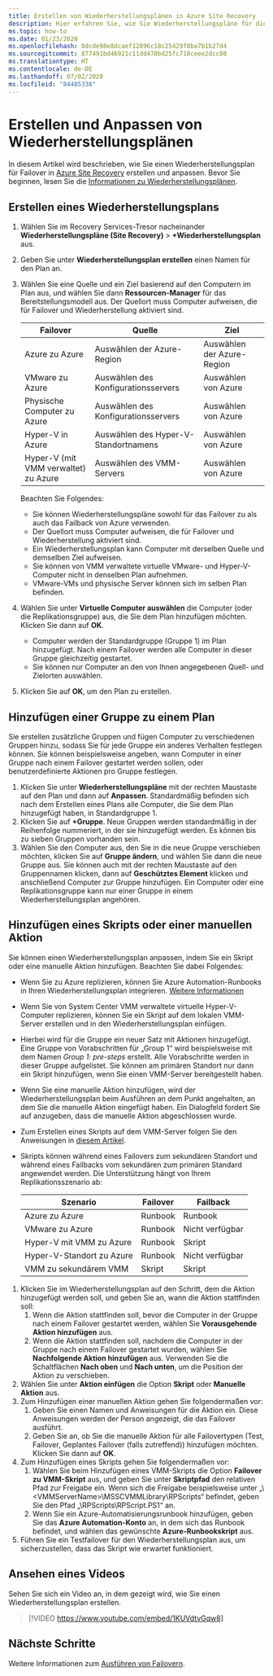 ```yaml
---
title: Erstellen von Wiederherstellungsplänen in Azure Site Recovery
description: Hier erfahren Sie, wie Sie Wiederherstellungspläne für die Notfallwiederherstellung mit dem Azure Site Recovery-Dienst erstellen und anpassen | Microsoft-Dokumentation
ms.topic: how-to
ms.date: 01/23/2020
ms.openlocfilehash: 0dcde98e8dcaef12896c18c25429f0ba7b1b27d4
ms.sourcegitcommit: 877491bd46921c11dd478bd25fc718ceee2dcc08
ms.translationtype: HT
ms.contentlocale: de-DE
ms.lasthandoff: 07/02/2020
ms.locfileid: "84485338"
---
```

# <a name="create-and-customize-recovery-plans"></a>Erstellen und Anpassen von Wiederherstellungsplänen

In diesem Artikel wird beschrieben, wie Sie einen Wiederherstellungsplan für Failover in [Azure Site Recovery](site-recovery-overview.md) erstellen und anpassen. Bevor Sie beginnen, lesen Sie die [Informationen zu Wiederherstellungsplänen](recovery-plan-overview.md).

## <a name="create-a-recovery-plan"></a>Erstellen eines Wiederherstellungsplans

1. Wählen Sie im Recovery Services-Tresor nacheinander **Wiederherstellungspläne (Site Recovery)**  >  **+Wiederherstellungsplan** aus.
2. Geben Sie unter **Wiederherstellungsplan erstellen** einen Namen für den Plan an.
3. Wählen Sie eine Quelle und ein Ziel basierend auf den Computern im Plan aus, und wählen Sie dann **Ressourcen-Manager** für das Bereitstellungsmodell aus. Der Quellort muss Computer aufweisen, die für Failover und Wiederherstellung aktiviert sind. 

    **Failover** | **Quelle** | **Ziel** 
   --- | --- | ---
   Azure zu Azure | Auswählen der Azure-Region | Auswählen der Azure-Region
   VMware zu Azure | Auswählen des Konfigurationsservers | Auswählen von Azure
   Physische Computer zu Azure | Auswählen des Konfigurationsservers | Auswählen von Azure   
   Hyper-V in Azure | Auswählen des Hyper-V-Standortnamens | Auswählen von Azure
   Hyper-V (mit VMM verwaltet) zu Azure  | Auswählen des VMM-Servers | Auswählen von Azure
  
    Beachten Sie Folgendes:
    - Sie können Wiederherstellungspläne sowohl für das Failover zu als auch das Failback von Azure verwenden.
    - Der Quellort muss Computer aufweisen, die für Failover und Wiederherstellung aktiviert sind.
    - Ein Wiederherstellungsplan kann Computer mit derselben Quelle und demselben Ziel aufweisen.
    - Sie können von VMM verwaltete virtuelle VMware- und Hyper-V-Computer nicht in denselben Plan aufnehmen.
    - VMware-VMs und physische Server können sich im selben Plan befinden.

4. Wählen Sie unter **Virtuelle Computer auswählen** die Computer (oder die Replikationsgruppe) aus, die Sie dem Plan hinzufügen möchten. Klicken Sie dann auf **OK**.
    - Computer werden der Standardgruppe (Gruppe 1) im Plan hinzugefügt. Nach einem Failover werden alle Computer in dieser Gruppe gleichzeitig gestartet.
    - Sie können nur Computer an den von Ihnen angegebenen Quell- und Zielorten auswählen. 
5. Klicken Sie auf **OK**, um den Plan zu erstellen.

## <a name="add-a-group-to-a-plan"></a>Hinzufügen einer Gruppe zu einem Plan

Sie erstellen zusätzliche Gruppen und fügen Computer zu verschiedenen Gruppen hinzu, sodass Sie für jede Gruppe ein anderes Verhalten festlegen können. Sie können beispielsweise angeben, wann Computer in einer Gruppe nach einem Failover gestartet werden sollen, oder benutzerdefinierte Aktionen pro Gruppe festlegen.

1. Klicken Sie unter **Wiederherstellungspläne** mit der rechten Maustaste auf den Plan und dann auf **Anpassen**. Standardmäßig befinden sich nach dem Erstellen eines Plans alle Computer, die Sie dem Plan hinzugefügt haben, in Standardgruppe 1.
2. Klicken Sie auf **+Gruppe**. Neue Gruppen werden standardmäßig in der Reihenfolge nummeriert, in der sie hinzugefügt werden. Es können bis zu sieben Gruppen vorhanden sein.
3. Wählen Sie den Computer aus, den Sie in die neue Gruppe verschieben möchten, klicken Sie auf **Gruppe ändern**, und wählen Sie dann die neue Gruppe aus. Sie können auch mit der rechten Maustaste auf den Gruppennamen klicken, dann auf **Geschütztes Element** klicken und anschließend Computer zur Gruppe hinzufügen. Ein Computer oder eine Replikationsgruppe kann nur einer Gruppe in einem Wiederherstellungsplan angehören.


## <a name="add-a-script-or-manual-action"></a>Hinzufügen eines Skripts oder einer manuellen Aktion

Sie können einen Wiederherstellungsplan anpassen, indem Sie ein Skript oder eine manuelle Aktion hinzufügen. Beachten Sie dabei Folgendes:

- Wenn Sie zu Azure replizieren, können Sie Azure Automation-Runbooks in Ihren Wiederherstellungsplan integrieren. [Weitere Informationen](site-recovery-runbook-automation.md)
- Wenn Sie von System Center VMM verwaltete virtuelle Hyper-V-Computer replizieren, können Sie ein Skript auf dem lokalen VMM-Server erstellen und in den Wiederherstellungsplan einfügen.
- Hierbei wird für die Gruppe ein neuer Satz mit Aktionen hinzugefügt. Eine Gruppe von Vorabschritten für „Group 1“ wird beispielsweise mit dem Namen *Group 1: pre-steps* erstellt. Alle Vorabschritte werden in dieser Gruppe aufgelistet. Sie können am primären Standort nur dann ein Skript hinzufügen, wenn Sie einen VMM-Server bereitgestellt haben.
- Wenn Sie eine manuelle Aktion hinzufügen, wird der Wiederherstellungsplan beim Ausführen an dem Punkt angehalten, an dem Sie die manuelle Aktion eingefügt haben. Ein Dialogfeld fordert Sie auf anzugeben, dass die manuelle Aktion abgeschlossen wurde.
- Zum Erstellen eines Skripts auf dem VMM-Server folgen Sie den Anweisungen in [diesem Artikel](hyper-v-vmm-recovery-script.md).
- Skripts können während eines Failovers zum sekundären Standort und während eines Failbacks vom sekundären zum primären Standard angewendet werden. Die Unterstützung hängt von Ihrem Replikationsszenario ab:
    
    **Szenario** | **Failover** | **Failback**
    --- | --- | --- 
    Azure zu Azure  | Runbook | Runbook
    VMware zu Azure | Runbook | Nicht verfügbar 
    Hyper-V mit VMM zu Azure | Runbook | Skript
    Hyper-V-Standort zu Azure | Runbook | Nicht verfügbar
    VMM zu sekundärem VMM | Skript | Skript

1. Klicken Sie im Wiederherstellungsplan auf den Schritt, dem die Aktion hinzugefügt werden soll, und geben Sie an, wann die Aktion stattfinden soll:
    1. Wenn die Aktion stattfinden soll, bevor die Computer in der Gruppe nach einem Failover gestartet werden, wählen Sie **Vorausgehende Aktion hinzufügen** aus.
    1. Wenn die Aktion stattfinden soll, nachdem die Computer in der Gruppe nach einem Failover gestartet wurden, wählen Sie **Nachfolgende Aktion hinzufügen** aus. Verwenden Sie die Schaltflächen **Nach oben** und **Nach unten**, um die Position der Aktion zu verschieben.
2. Wählen Sie unter **Aktion einfügen** die Option **Skript** oder **Manuelle Aktion** aus.
3. Zum Hinzufügen einer manuellen Aktion gehen Sie folgendermaßen vor:
    1. Geben Sie einen Namen und Anweisungen für die Aktion ein. Diese Anweisungen werden der Person angezeigt, die das Failover ausführt.
    1. Geben Sie an, ob Sie die manuelle Aktion für alle Failovertypen (Test, Failover, Geplantes Failover (falls zutreffend)) hinzufügen möchten. Klicken Sie dann auf **OK**.
4. Zum Hinzufügen eines Skripts gehen Sie folgendermaßen vor:
    1. Wählen Sie beim Hinzufügen eines VMM-Skripts die Option **Failover zu VMM-Skript** aus, und geben Sie unter **Skriptpfad** den relativen Pfad zur Freigabe ein. Wenn sich die Freigabe beispielsweise unter „\\\<VMMServerName>\MSSCVMMLibrary\RPScripts“ befindet, geben Sie den Pfad „\RPScripts\RPScript.PS1“ an.
    1. Wenn Sie ein Azure-Automatisierungsrunbook hinzufügen, geben Sie das **Azure Automation-Konto** an, in dem sich das Runbook befindet, und wählen das gewünschte **Azure-Runbookskript** aus.
5. Führen Sie ein Testfailover für den Wiederherstellungsplan aus, um sicherzustellen, dass das Skript wie erwartet funktioniert.

## <a name="watch-a-video"></a>Ansehen eines Videos

Sehen Sie sich ein Video an, in dem gezeigt wird, wie Sie einen Wiederherstellungsplan erstellen.


> [!VIDEO https://www.youtube.com/embed/1KUVdtvGqw8]

## <a name="next-steps"></a>Nächste Schritte

Weitere Informationen zum [Ausführen von Failovern](site-recovery-failover.md).  

    
